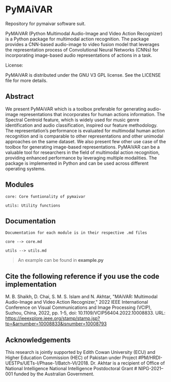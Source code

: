 # PyMAiVAR
Repository for pymaivar software suit.

PyMAiVAR (Python Multimodal Audio-Image and Video Action Recognizer) is a Python package for multimodal action recognition. The package provides a CNN-based audio-image to video fusion model that leverages the representation process of Convolutional Neural Networks (CNNs) for incorporating image-based audio representations of actions in a task.

License:

PyMAiVAR is distributed under the GNU V3 GPL license. See the LICENSE file for more details.


## Abstract

We present PyMAiVAR which is a toolbox preferable for generating audio-image representations that incorporates for human actions information. The Spectral Centroid feature, which is widely used for music genre identification and audio classification, inspired our feature methodology. The representation’s performance is evaluated for multimodal human action recognition and is comparable to other representations and other unimodal approaches on the same dataset. We also present few other use case of the toolbox for generating image-based representations.  PyMAiVAR can be a valuable tool for researchers in the field of multimodal action recognition, providing enhanced performance by leveraging multiple modalities. The package is implemented in Python and can be used across different operating systems. 

## Modules

	core: Core funtionality of pymaivar

	utils: Utility functions

## Documentation

	Documentation for each module is in their respective .md files

	core --> core.md

	utils --> utils.md

> An example can be found in **example.py**

## Cite the following reference if you use the code implementation
M. B. Shaikh, D. Chai, S. M. S. Islam and N. Akhtar, "MAiVAR: Multimodal Audio-Image and Video Action Recognizer," 2022 IEEE International Conference on Visual Communications and Image Processing (VCIP), Suzhou, China, 2022, pp. 1-5, doi: 10.1109/VCIP56404.2022.10008833.
URL: https://ieeexplore.ieee.org/stamp/stamp.jsp?tp=&arnumber=10008833&isnumber=10008793 

## Acknowledgements
This research is jointly supported by Edith Cowan University (ECU) and Higher Education Commission (HEC) of Pakistan under Project #PM/HRDI-UESTPs/UETs-I/Phase-1/Batch-VI/2018. Dr. Akhtar is a recipient of Office of National Intelligence National Intelligence Postdoctoral Grant # NIPG-2021–001 funded by the Australian Government.


